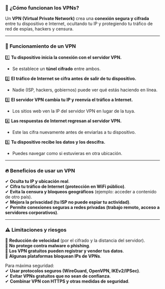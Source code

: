 ### 🔐 **¿Cómo funcionan los VPNs?**

Un **VPN (Virtual Private Network)** crea una **conexión segura y cifrada** entre tu dispositivo e Internet, ocultando tu IP y protegiendo tu tráfico de red de espías, hackers y censura.

---

### 🚀 **Funcionamiento de un VPN**

1️⃣ **Tu dispositivo inicia la conexión con el servidor VPN.**

- Se establece un **túnel cifrado** entre ambos.

2️⃣ **El tráfico de Internet se cifra antes de salir de tu dispositivo.**

- Nadie (ISP, hackers, gobiernos) puede ver qué estás haciendo en línea.

3️⃣ **El servidor VPN cambia tu IP y reenvía el tráfico a Internet.**

- Los sitios web ven la IP del servidor VPN en lugar de la tuya.

4️⃣ **Las respuestas de Internet regresan al servidor VPN.**

- Este las cifra nuevamente antes de enviarlas a tu dispositivo.

5️⃣ **Tu dispositivo recibe los datos y los descifra.**

- Puedes navegar como si estuvieras en otra ubicación.

---

### 🔥 **Beneficios de usar un VPN**

✔ **Oculta tu IP y ubicación real**.  
✔ **Cifra tu tráfico de Internet (protección en WiFi público)**.  
✔ **Evita la censura y bloqueos geográficos** (ejemplo: acceder a contenido de otro país).  
✔ **Mejora la privacidad (tu ISP no puede espiar tu actividad)**.  
✔ **Permite conexiones seguras a redes privadas (trabajo remoto, acceso a servidores corporativos)**.

---

### ⚠ **Limitaciones y riesgos**

🔸 **Reducción de velocidad** (por el cifrado y la distancia del servidor).  
🔸 **No protege contra malware o phishing**.  
🔸 **Los VPN gratuitos pueden registrar y vender tus datos**.  
🔸 **Algunas plataformas bloquean IPs de VPNs**.

Para máxima seguridad:  
✔ **Usar protocolos seguros (WireGuard, OpenVPN, IKEv2/IPSec)**.  
✔ **Evitar VPNs gratuitos que no sean de confianza**.  
✔ **Combinar VPN con HTTPS y otras medidas de seguridad**.


